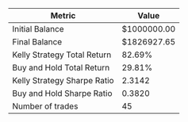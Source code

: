 | Metric | Value |
| --- | --- |
| Initial Balance | $1000000.00 |
| Final Balance | $1826927.65 |
| Kelly Strategy Total Return | 82.69% |
| Buy and Hold Total Return | 29.81% |
| Kelly Strategy Sharpe Ratio | 2.3142 |
| Buy and Hold Sharpe Ratio | 0.3820 |
| Number of trades | 45 |
